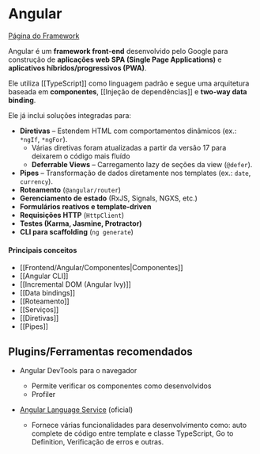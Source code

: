 # Angular

[Página do Framework](https://angular.dev/)

Angular é um **framework front-end** desenvolvido pelo Google para construção de **aplicações web SPA (Single Page Applications)** e **aplicativos híbridos/progressivos (PWA)**. 

Ele utiliza [[TypeScript]] como linguagem padrão e segue uma arquitetura baseada em **componentes**, [[Injeção de dependências]] e **two-way data binding**.

Ele já inclui soluções integradas para:

- **Diretivas** – Estendem HTML com comportamentos dinâmicos (ex.: `*ngIf`, `*ngFor`).
	- Várias diretivas foram atualizadas a partir da versão 17 para deixarem o código mais fluído
	- **Deferrable Views** – Carregamento lazy de seções da view (`@defer`).
- **Pipes** – Transformação de dados diretamente nos templates (ex.: `date`, `currency`).
- **Roteamento** (`@angular/router`)
- **Gerenciamento de estado** (RxJS, Signals, NGXS, etc.) 
- **Formulários reativos e template-driven**
- **Requisições HTTP** (`HttpClient`)
- **Testes (Karma, Jasmine, Protractor)**
- **CLI para scaffolding** (`ng generate`)

#### Principais conceitos

- [[Frontend/Angular/Componentes|Componentes]]
- [[Angular CLI]]
- [[Incremental DOM (Angular Ivy)]]
- [[Data bindings]]
- [[Roteamento]]
- [[Serviços]]
- [[Diretivas]]
- [[Pipes]]

## Plugins/Ferramentas recomendados

- Angular DevTools para o navegador
	- Permite verificar os componentes como desenvolvidos
	- Profiler

- [Angular Language Service](https://marketplace.visualstudio.com/items?itemName=Angular.ng-template) (oficial)
	- Fornece várias funcionalidades para desenvolvimento como: auto complete de código entre template e classe TypeScript, Go to Definition, Verificação de erros e outras.
